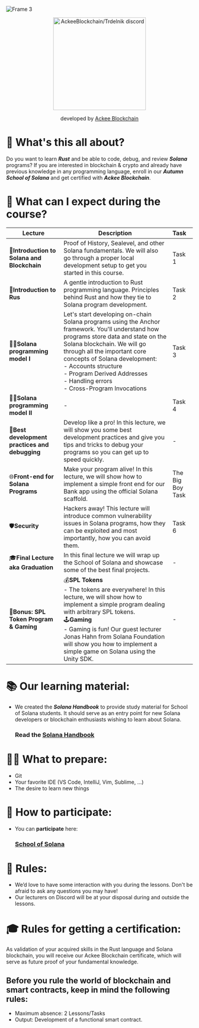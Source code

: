 ![Frame 3](https://github.com/Ackee-Blockchain/.github/assets/56036748/5048e766-40b1-4d24-9d6e-883fbfcc277e)

<div align="center">

<a href="https://discord.gg/x7qXXnGCsa">
  <img src="https://discordapp.com/api/guilds/867746290678104064/widget.png?style=banner2" width="250" title="AckeeBlockchain/Trdelnik discord">
</a>

developed by [Ackee Blockchain](https://ackeeblockchain.com)

</div>

# 💜 What's this all about?
Do you want to learn **_Rust_** and be able to code, debug, and review **_Solana_** programs? 
If you are interested in blockchain & crypto and already have previous knowledge in any programming language, 
enroll in our **_Autumn School of Solana_** and get certified with **_Ackee Blockchain_**.



# 📝 What can I expect during the course?

|Lecture|Description|Task|
|----------------------|-------------------------------|:------------------------|
|👋**Introduction to Solana and Blockchain**|Proof of History, Sealevel, and other Solana fundamentals. We will also go through a proper local development setup to get you started in this course.|Task 1|
|🧡**Introduction to Rus**|A gentle introduction to Rust programming language. Principles behind Rust and how they tie to Solana program development.|Task 2|
|👩‍💻**Solana programming model I**|Let's start developing on-chain Solana programs using the Anchor framework. You'll understand how programs store data and state on the Solana blockchain. We will go through all the important core concepts of Solana development:<br /> - Accounts structure<br /> - Program Derived Addresses<br /> - Handling errors<br /> - Cross-Program Invocations<br />|Task 3|
|👩‍💻**Solana programming model II**|-|Task 4|
|🐛**Best development practices and debugging**| Develop like a pro! In this lecture, we will show you some best development practices and give you tips and tricks to debug your programs so you can get up to speed quickly. |-|
|🌐**Front-end for Solana Programs**|Make your program alive! In this lecture, we will show how to implement a simple front end for our Bank app using the official Solana scaffold.|The Big Boy Task|
|🛡️**Security**|Hackers away! This lecture will introduce common vulnerability issues in Solana programs, how they can be exploited and most importantly, how you can avoid them.|Task 6|
|🎓**Final Lecture aka Graduation**|In this final lecture we will wrap up the School of Solana and showcase some of the best final projects.|-|
|🍖**Bonus: SPL Token Program & Gaming**|💰**SPL Tokens**<br /> - The tokens are everywhere! In this lecture, we will show how to implement a simple program dealing with arbitrary SPL tokens.<br />🕹️**Gaming**<br /> - Gaming is fun! Our guest lecturer Jonas Hahn from Solana Foundation will show you how to implement a simple game on Solana using the Unity SDK. |-|

# 📚 Our learning material:
- We created the **_Solana Handbook_** to provide study material for School of Solana students. It should serve as an entry point for new Solana developers or blockchain enthusiasts wishing to learn about Solana.

  ### Read the [Solana Handbook](https://ackeeblockchain.com/solana-handbook.pdf)
# 👩‍💻 What to prepare:
- Git
- Your favorite IDE (VS Code, IntelliJ, Vim, Sublime, …)
- The desire to learn new things

# 🔬 How to participate:
- You can **participate** here:
  ### [School of Solana](https://ackeeblockchain.com/school-of-solana)

# 🤝 Rules:
- We’d love to have some interaction with you during the lessons. Don't be afraid to ask any questions you may have!
- Our lecturers on Discord will be at your disposal during and outside the lessons.

# 🎓 Rules for getting a certification:
As validation of your acquired skills in the Rust language and Solana blockchain, you will receive our Ackee Blockchain certificate, which will serve as future proof of your fundamental knowledge.

## Before you rule the world of blockchain and smart contracts, keep in mind the following rules:
- Maximum absence: 2 Lessons/Tasks
- Output: Development of a functional smart contract.
